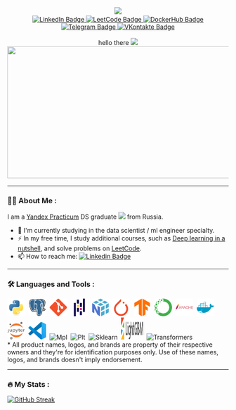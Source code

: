 <div id="header" align="center">
  <img src="https://media.giphy.com/media/v1.Y2lkPTc5MGI3NjExZmNkMDRmNmZjZTA4NDBlNjI5M2NkZWZmNGYyMWZlNTQ0YTQ0ZTVmNCZlcD12MV9pbnRlcm5hbF9naWZzX2dpZklkJmN0PXM/LEe5yo2E9Fi3FmuEPK/giphy.gif" width="100"/>
</div>
<div id="badges" align="center">
  <a href="https://www.linkedin.com/in/vladislavnesterov">
    <img src="https://img.shields.io/badge/LinkedIn-blue?logo=linkedin&logoColor=white&style=for-the-badge" alt="LinkedIn Badge"/>
  </a>
  <a href="https://leetcode.com/Darveivoldavara">
    <img src="https://img.shields.io/badge/leetcode-black?logo=leetcode&logoColor=yellow&style=for-the-badge" alt="LeetCode Badge"/>
  </a>
  <a href="https://hub.docker.com/repositories/darveivoldavara">
    <img src="https://img.shields.io/badge/dockerhub-blue?logo=docker&logoColor=white&style=for-the-badge" alt="DockerHub Badge"/>
  </a>
</div>
<div id="badges" align="center">
  <a href="https://t.me/Darveivoldavara">
    <img src="https://img.shields.io/badge/Telegram-blue?logo=telegram&logoColor=white&style=for-the-badge" alt="Telegram Badge"/>
  </a>
  <a href="https://vk.com/darveivoldavara">
    <img src="https://img.shields.io/badge/VKontakte-blue?logo=vk&logoColor=white&style=for-the-badge" alt="VKontakte Badge"/>
  </a>
</div>
<div id="badges" align="center">
<img src="https://komarev.com/ghpvc/?username=Darveivoldavara&style=flat-square&color=green" alt=""/>
</div>
<div align="center">
  hello there
  <img src="https://media.giphy.com/media/UIeLsVh8P64G4/giphy.gif" width="40px"/>
</div>
<div align="center">
  <img src="https://media.giphy.com/media/TilmLMmWrRYYHjLfub/giphy.gif" width="650" height="300"/>
</div>

---

### :man_technologist: About Me :
I am a [Yandex Practicum](https://practicum.yandex.ru) DS graduate <img src="https://media.giphy.com/media/WUlplcMpOCEmTGBtBW/giphy.gif" width="30"> from Russia.
- :seedling: I'm currently studying in the data scientist / ml engineer specialty.
- :zap: In my free time, I study additional courses, such as [Deep learning in a nutshell](https://dlcourse.ai/), and solve problems on [LeetCode](https://leetcode.com/).
- :mailbox: How to reach me: [![Linkedin Badge](https://img.shields.io/badge/-Darveivoldavara-blue?style=flat&logo=Linkedin&logoColor=white)](https://www.linkedin.com/in/vladislavnesterov/)

---

### :hammer_and_wrench: Languages and Tools :
<div>
  <img src="https://github.com/devicons/devicon/blob/master/icons/python/python-original.svg" title="Python" alt="Py" width="40" height="40"/>&nbsp;
  <img src="https://github.com/devicons/devicon/blob/master/icons/postgresql/postgresql-original.svg" title="PostgreSQL" alt="SQL" width="40" height="40"/>&nbsp;
  <img src="https://github.com/devicons/devicon/blob/master/icons/git/git-original.svg" title="GIT" alt="GIT" width="40" height="40"/>&nbsp;
  <img src="https://github.com/devicons/devicon/blob/master/icons/pandas/pandas-original.svg" title="Pandas" alt="Pd" width="40" height="40"/>&nbsp;
  <img src="https://github.com/devicons/devicon/blob/master/icons/numpy/numpy-original.svg" title="Numpy" alt="Np" width="40" height="40"/>&nbsp;
  <img src="https://github.com/devicons/devicon/blob/master/icons/pytorch/pytorch-original.svg" title="PyTorch" alt="Torch" width="40" height="40"/>&nbsp;
  <img src="https://github.com/devicons/devicon/blob/master/icons/tensorflow/tensorflow-original.svg" title="Tensorflow" alt="Tf" width="40" height="40"/>&nbsp;
  <img src="https://github.com/devicons/devicon/blob/master/icons/anaconda/anaconda-original.svg" title="Anaconda" alt="Conda" width="40" height="40"/>&nbsp;
  <img src="https://github.com/devicons/devicon/blob/master/icons/apache/apache-original-wordmark.svg" title="Apache" alt="Spark" width="40" height="40"/>&nbsp;
  <img src="https://github.com/devicons/devicon/blob/master/icons/docker/docker-plain.svg" title="Docker" alt="Docker" width="40" height="40"/>&nbsp;
  <img src="https://github.com/devicons/devicon/blob/master/icons/jupyter/jupyter-original-wordmark.svg" title="Jupiter" alt="Jupiter" width="40" height="40"/>&nbsp;
  <img src="https://github.com/devicons/devicon/blob/master/icons/vscode/vscode-original.svg" title="VSCode" alt="VSC" width="40" height="40"/>&nbsp;
  <img src="https://asset.brandfetch.io/idbyoKq4tZ/idvwpDn6Co.png" title="Mathplotlib" alt="Mpl" width="40" height="40"/>&nbsp;
  <img src="https://asset.brandfetch.io/idwPNp71Xw/id642wtAgP.jpeg" title="Plotly" alt="Plt" width="40" height="40"/>&nbsp;
  <img src="https://asset.brandfetch.io/idW3VhiylC/idmu2oZDb3.svg" title="Scikit Learn" alt="Sklearn" width="50" height="50"/>&nbsp;
  <img src="https://github.com/microsoft/LightGBM/blob/master/docs/logo/LightGBM_logo_black_text.svg" title="LightGBM" alt="LGBM" width="50" height="50"/>&nbsp;
  <img src="https://asset.brandfetch.io/idGqKHD5xE/idyUOkmwIu.svg" title="HuggingFace" alt="Transformers" width="40" height="40"/>&nbsp;
</div>
* All product names, logos, and brands are property of their respective owners and they're for identification purposes only. Use of these names, logos, and brands doesn't imply endorsement.

---

### :fire: My Stats :
[![GitHub Streak](http://github-readme-streak-stats.herokuapp.com?user=Darveivoldavara&theme=dark&background=000000)](https://git.io/streak-stats)
